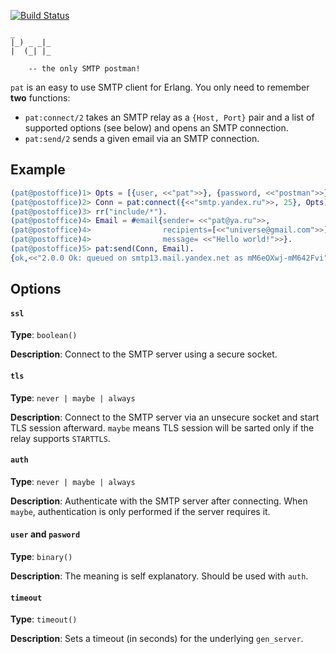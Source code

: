 [![Build Status](https://github.com/selectel/pat/workflows/build/badge.svg)](https://github.com/selectel/pat)

    _
    |_) _ _|_
    |  (_| |_

        -- the only SMTP postman!

`pat` is an easy to use SMTP client for Erlang. You only need to remember
**two** functions:
* `pat:connect/2` takes an SMTP relay as a `{Host, Port}` pair and
  a list of supported options (see below) and opens an SMTP connection.
* `pat:send/2` sends a given email via an SMTP connection.

Example
-------

```erlang
(pat@postoffice)1> Opts = [{user, <<"pat">>}, {password, <<"postman">>}],
(pat@postoffice)2> Conn = pat:connect({<<"smtp.yandex.ru">>, 25}, Opts),
(pat@postoffice)3> rr("include/*").
(pat@postoffice)4> Email = #email{sender= <<"pat@ya.ru">>,
(pat@postoffice)4>                recipients=[<<"universe@gmail.com">>],
(pat@postoffice)4>                message= <<"Hello world!">>}.
(pat@postoffice)5> pat:send(Conn, Email).
{ok,<<"2.0.0 Ok: queued on smtp13.mail.yandex.net as mM6eOXwj-mM642Fvi">>}
```

Options
-------

#### `ssl`

**Type**: `boolean()`

**Description**: Connect to the SMTP server using a secure socket.

#### `tls`

**Type**: `never | maybe | always`

**Description**: Connect to the SMTP server via an unsecure socket and
    start TLS session afterward. `maybe` means TLS session will be sarted
    only if the relay supports `STARTTLS`.

#### `auth`

**Type**: `never | maybe | always`

**Description**: Authenticate with the SMTP server after connecting.
    When `maybe`, authentication is only performed if the server requires it.

#### `user` and `pasword`

**Type**: `binary()`

**Description**: The meaning is self explanatory. Should be used with `auth`.

#### `timeout`

**Type**: `timeout()`

**Description**: Sets a timeout (in seconds) for the underlying
  `gen_server`.
